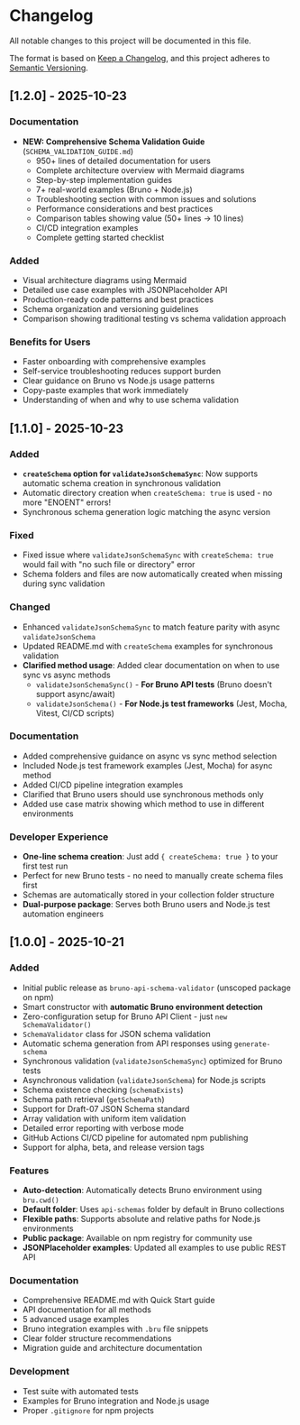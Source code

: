 # Changelog

All notable changes to this project will be documented in this file.

The format is based on [Keep a Changelog](https://keepachangelog.com/en/1.0.0/),
and this project adheres to [Semantic Versioning](https://semver.org/spec/v2.0.0.html).

## [1.2.0] - 2025-10-23

### Documentation

- **NEW: Comprehensive Schema Validation Guide** (`SCHEMA_VALIDATION_GUIDE.md`)
  - 950+ lines of detailed documentation for users
  - Complete architecture overview with Mermaid diagrams
  - Step-by-step implementation guides
  - 7+ real-world examples (Bruno + Node.js)
  - Troubleshooting section with common issues and solutions
  - Performance considerations and best practices
  - Comparison tables showing value (50+ lines → 10 lines)
  - CI/CD integration examples
  - Complete getting started checklist

### Added

- Visual architecture diagrams using Mermaid
- Detailed use case examples with JSONPlaceholder API
- Production-ready code patterns and best practices
- Schema organization and versioning guidelines
- Comparison showing traditional testing vs schema validation approach

### Benefits for Users

- Faster onboarding with comprehensive examples
- Self-service troubleshooting reduces support burden
- Clear guidance on Bruno vs Node.js usage patterns
- Copy-paste examples that work immediately
- Understanding of when and why to use schema validation

## [1.1.0] - 2025-10-23

### Added

- **`createSchema` option for `validateJsonSchemaSync`**: Now supports automatic schema creation in synchronous validation
- Automatic directory creation when `createSchema: true` is used - no more "ENOENT" errors!
- Synchronous schema generation logic matching the async version

### Fixed

- Fixed issue where `validateJsonSchemaSync` with `createSchema: true` would fail with "no such file or directory" error
- Schema folders and files are now automatically created when missing during sync validation

### Changed

- Enhanced `validateJsonSchemaSync` to match feature parity with async `validateJsonSchema`
- Updated README.md with `createSchema` examples for synchronous validation
- **Clarified method usage**: Added clear documentation on when to use sync vs async methods
  - `validateJsonSchemaSync()` - **For Bruno API tests** (Bruno doesn't support async/await)
  - `validateJsonSchema()` - **For Node.js test frameworks** (Jest, Mocha, Vitest, CI/CD scripts)

### Documentation

- Added comprehensive guidance on async vs sync method selection
- Included Node.js test framework examples (Jest, Mocha) for async method
- Added CI/CD pipeline integration examples
- Clarified that Bruno users should use synchronous methods only
- Added use case matrix showing which method to use in different environments

### Developer Experience

- **One-line schema creation**: Just add `{ createSchema: true }` to your first test run
- Perfect for new Bruno tests - no need to manually create schema files first
- Schemas are automatically stored in your collection folder structure
- **Dual-purpose package**: Serves both Bruno users and Node.js test automation engineers

## [1.0.0] - 2025-10-21

### Added

- Initial public release as `bruno-api-schema-validator` (unscoped package on npm)
- Smart constructor with **automatic Bruno environment detection**
- Zero-configuration setup for Bruno API Client - just `new SchemaValidator()`
- `SchemaValidator` class for JSON schema validation
- Automatic schema generation from API responses using `generate-schema`
- Synchronous validation (`validateJsonSchemaSync`) optimized for Bruno tests
- Asynchronous validation (`validateJsonSchema`) for Node.js scripts
- Schema existence checking (`schemaExists`)
- Schema path retrieval (`getSchemaPath`)
- Support for Draft-07 JSON Schema standard
- Array validation with uniform item validation
- Detailed error reporting with verbose mode
- GitHub Actions CI/CD pipeline for automated npm publishing
- Support for alpha, beta, and release version tags

### Features

- **Auto-detection**: Automatically detects Bruno environment using `bru.cwd()`
- **Default folder**: Uses `api-schemas` folder by default in Bruno collections
- **Flexible paths**: Supports absolute and relative paths for Node.js environments
- **Public package**: Available on npm registry for community use
- **JSONPlaceholder examples**: Updated all examples to use public REST API

### Documentation

- Comprehensive README.md with Quick Start guide
- API documentation for all methods
- 5 advanced usage examples
- Bruno integration examples with `.bru` file snippets
- Clear folder structure recommendations
- Migration guide and architecture documentation

### Development

- Test suite with automated tests
- Examples for Bruno integration and Node.js usage
- Proper `.gitignore` for npm projects

